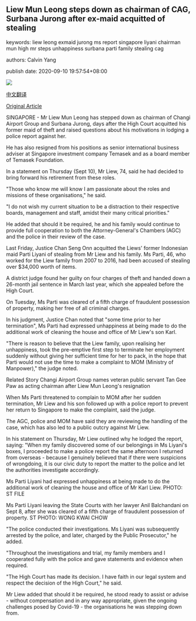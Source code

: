 ## Liew Mun Leong steps down as chairman of CAG, Surbana Jurong after ex-maid acquitted of stealing

keywords: liew leong exmaid jurong ms report singapore liyani chairman mun high mr steps unhappiness surbana parti family stealing cag

authors: Calvin Yang

publish date: 2020-09-10 19:57:54+08:00

![](https://www.straitstimes.com/sites/default/files/styles/x_large/public/articles/2020/09/10/hzliewparti0910.jpg?itok=8mbrbgaB)

[中文翻译](Liew%20Mun%20Leong%20steps%20down%20as%20chairman%20of%20CAG%2C%20Surbana%20Jurong%20after%20ex-maid%20acquitted%20of%20stealing_zh.md)

[Original Article](https://www.straitstimes.com/singapore/liew-mun-leong-steps-down-as-chairman-of-changi-airport-group-surbana)

SINGAPORE - Mr Liew Mun Leong has stepped down as chairman of Changi Airport Group and Surbana Jurong, days after the High Court acquitted his former maid of theft and raised questions about his motivations in lodging a police report against her.

He has also resigned from his positions as senior international business adviser at Singapore investment company Temasek and as a board member of Temasek Foundation.

In a statement on Thursday (Sept 10), Mr Liew, 74, said he had decided to bring forward his retirement from these roles.

"Those who know me will know I am passionate about the roles and missions of these organisations," he said.

"I do not wish my current situation to be a distraction to their respective boards, management and staff, amidst their many critical priorities."

He added that should it be required, he and his family would continue to provide full cooperation to both the Attorney-General's Chambers (AGC) and the police in their review of the case.

Last Friday, Justice Chan Seng Onn acquitted the Liews' former Indonesian maid Parti Liyani of stealing from Mr Liew and his family. Ms Parti, 46, who worked for the Liew family from 2007 to 2016, had been accused of stealing over $34,000 worth of items.

A district judge found her guilty on four charges of theft and handed down a 26-month jail sentence in March last year, which she appealed before the High Court.

On Tuesday, Ms Parti was cleared of a fifth charge of fraudulent possession of property, making her free of all criminal charges.

In his judgment, Justice Chan noted that "some time prior to her termination", Ms Parti had expressed unhappiness at being made to do the additional work of cleaning the house and office of Mr Liew's son Karl.

"There is reason to believe that the Liew family, upon realising her unhappiness, took the pre-emptive first step to terminate her employment suddenly without giving her sufficient time for her to pack, in the hope that Parti would not use the time to make a complaint to MOM (Ministry of Manpower)," the judge noted.

Related Story Changi Airport Group names veteran public servant Tan Gee Paw as acting chairman after Liew Mun Leong's resignation

When Ms Parti threatened to complain to MOM after her sudden termination, Mr Liew and his son followed up with a police report to prevent her return to Singapore to make the complaint, said the judge.

The AGC, police and MOM have said they are reviewing the handling of the case, which has also led to a public outcry against Mr Liew.

In his statement on Thursday, Mr Liew outlined why he lodged the report, saying: "When my family discovered some of our belongings in Ms Liyani's boxes, I proceeded to make a police report the same afternoon I returned from overseas - because I genuinely believed that if there were suspicions of wrongdoing, it is our civic duty to report the matter to the police and let the authorities investigate accordingly.



Ms Parti Liyani had expressed unhappiness at being made to do the additional work of cleaning the house and office of Mr Karl Liew. PHOTO: ST FILE





Ms Parti Liyani leaving the State Courts with her lawyer Anil Balchandani on Sept 8, after she was cleared of a fifth charge of fraudulent possession of property. ST PHOTO: WONG KWAI CHOW



"The police conducted their investigations. Ms Liyani was subsequently arrested by the police, and later, charged by the Public Prosecutor," he added.

"Throughout the investigations and trial, my family members and I cooperated fully with the police and gave statements and evidence when required.

"The High Court has made its decision. I have faith in our legal system and respect the decision of the High Court," he said.

Mr Liew added that should it be required, he stood ready to assist or advise - without compensation and in any way appropriate, given the ongoing challenges posed by Covid-19 - the organisations he was stepping down from.